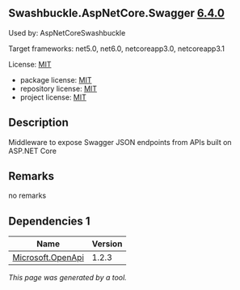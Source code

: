 Swashbuckle.AspNetCore.Swagger [6.4.0](https://www.nuget.org/packages/Swashbuckle.AspNetCore.Swagger/6.4.0)
--------------------

Used by: AspNetCoreSwashbuckle

Target frameworks: net5.0, net6.0, netcoreapp3.0, netcoreapp3.1

License: [MIT](../../../../licenses/mit) 

- package license: [MIT](https://licenses.nuget.org/MIT) 
- repository license: [MIT](https://github.com/domaindrivendev/Swashbuckle.AspNetCore.git) 
- project license: [MIT](https://github.com/domaindrivendev/Swashbuckle.AspNetCore) 

Description
-----------
Middleware to expose Swagger JSON endpoints from APIs built on ASP.NET Core

Remarks
-----------
no remarks


Dependencies 1
-----------

|Name|Version|
|----------|:----|
|[Microsoft.OpenApi](../../../../packages/nuget.org/microsoft.openapi/1.2.3)|1.2.3|

*This page was generated by a tool.*